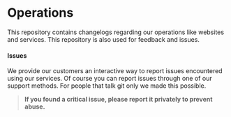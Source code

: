 # Operations
This repository contains changelogs regarding our operations like websites and services. This repository is also used for feedback and issues.

#### Issues ####
We provide our customers an interactive way to report issues encountered using our services. Of course you can report issues through one of our support methods. For people that talk git only we made this possible.

> **If you found a critical issue, please report it privately to prevent abuse.**
